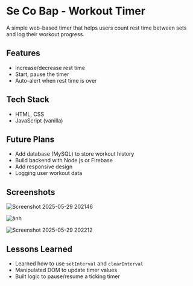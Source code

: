 # Se Co Bap - Workout Timer

 A simple web-based timer that helps users count rest time between sets and log their workout progress.

##  Features

- Increase/decrease rest time
- Start, pause the timer
- Auto-alert when rest time is over

##  Tech Stack

- HTML, CSS
- JavaScript (vanilla)

##  Future Plans

- Add database (MySQL) to store workout history
- Build backend with Node.js or Firebase
- Add responsive design
- Logging user workout data

  

##  Screenshots
![Screenshot 2025-05-29 202146](https://github.com/user-attachments/assets/c542588f-5b1a-4d4a-b892-0e6395ce2dcc)

![ảnh](https://github.com/user-attachments/assets/22593fab-80ce-480c-bc03-6805fcb3b498)

![Screenshot 2025-05-29 202212](https://github.com/user-attachments/assets/2a2b4d79-37e6-4f9c-adc7-187aab46c6aa)

##  Lessons Learned

- Learned how to use `setInterval` and `clearInterval`
- Manipulated DOM to update timer values
- Built logic to pause/resume a ticking timer
